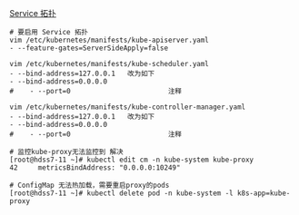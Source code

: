 [Service 拓扑](https://v1-18.docs.kubernetes.io/zh/docs/concepts/services-networking/service-topology/#enable-service-topology)
``` shell
# 要启用 Service 拓扑
vim /etc/kubernetes/manifests/kube-apiserver.yaml
- --feature-gates=ServerSideApply=false
```

``` shell
vim /etc/kubernetes/manifests/kube-scheduler.yaml
- --bind-address=127.0.0.1   改为如下
- --bind-address=0.0.0.0
#    - --port=0                        注释
```

``` shell
vim /etc/kubernetes/manifests/kube-controller-manager.yaml
- --bind-address=127.0.0.1   改为如下
- --bind-address=0.0.0.0
#    - --port=0                        注释
```

``` shell
# 监控kube-proxy无法监控到 解决
[root@hdss7-11 ~]# kubectl edit cm -n kube-system kube-proxy
42     metricsBindAddress: "0.0.0.0:10249"

# ConfigMap 无法热加载，需要重启proxy的pods
[root@hdss7-11 ~]# kubectl delete pod -n kube-system -l k8s-app=kube-proxy
```

